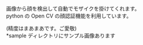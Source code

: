 画像から顔を検出して自動でモザイクを掛けてくれます。  
python の Open CV の顔認証機能を利用しています。  

(精度はまあまあです。ご愛敬)  
*sample ディレクトリにサンプル画像あります